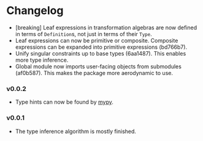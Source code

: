 # Changelog

-   [breaking] Leaf expressions in transformation algebras are now defined in 
    terms of `Definition`s, not just in terms of their `Type`.
-   Leaf expressions can now be primitive or composite. Composite expressions 
    can be expanded into primitive expressions (bd766b7).
-   Unify singular constraints up to base types (6aa1487). This enables more 
    type inference.
-   Global module now imports user-facing objects from submodules (af0b587). 
    This makes the package more aerodynamic to use.

### v0.0.2

-   Type hints can now be found by [mypy](https://mypy.readthedocs.io/).

### v0.0.1

-   The type inference algorithm is mostly finished.
